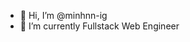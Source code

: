 - 👋 Hi, I’m @minhnn-ig
- 🌱 I’m currently Fullstack Web Engineer

<!---
minhnn-ig/minhnn-ig is a ✨ special ✨ repository because its `README.md` (this file) appears on your GitHub profile.
You can click the Preview link to take a look at your changes.
--->
